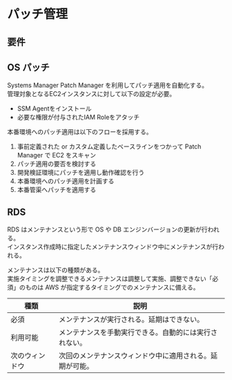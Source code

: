 # パッチ管理

## 要件


## OS パッチ
Systems Manager Patch Manager を利用してパッチ適用を自動化する。  
管理対象となるEC2インスタンスに対して以下の設定が必要。  

* SSM Agentをインストール
* 必要な権限が付与されたIAM Roleをアタッチ

本番環境へのパッチ適用は以下のフローを採用する。  

1. 事前定義された or カスタム定義したベースラインをつかって Patch Manager で EC2 をスキャン
2. パッチ適用の要否を検討する
3. 開発検証環境にパッチを適用し動作確認を行う
4. 本番環境へのパッチ適用を計画する
5. 本番管渠へパッチを適用する


## RDS
RDS はメンテナンスという形で OS や DB エンジンバージョンの更新が行われる。  
インスタンス作成時に指定したメンテナンスウィンドウ中にメンテナンスが行われる。  

メンテナンスは以下の種類がある。  
実施タイミングを調整できるメンテナンスは調整して実施、調整できない「必須」のものは AWS が指定するタイミングでのメンテナンスに備える。  

|種類|説明|
|---|---|
|必須|メンテナンスが実行される。延期はできない。|
|利用可能|メンテナンスを手動実行できる。自動的には実行されない。|
|次のウィンドウ|次回のメンテナンスウィンドウ中に適用される。延期が可能。|


